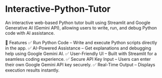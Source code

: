 # Interactive-Python-Tutor

An interactive web-based Python tutor built using Streamlit and Google Generative AI (Gemini API), allowing users to write, run, and debug Python code with AI assistance.

🚀 Features
✅ Run Python Code – Write and execute Python scripts directly in the app.
✅ AI-Powered Assistance – Get explanations and debugging help using Google Gemini AI.
✅ User-Friendly UI – Built with Streamlit for a seamless coding experience.
✅ Secure API Key Input – Users can enter their own Google Gemini API key securely.
✅ Real-Time Output – Displays execution results instantly.


